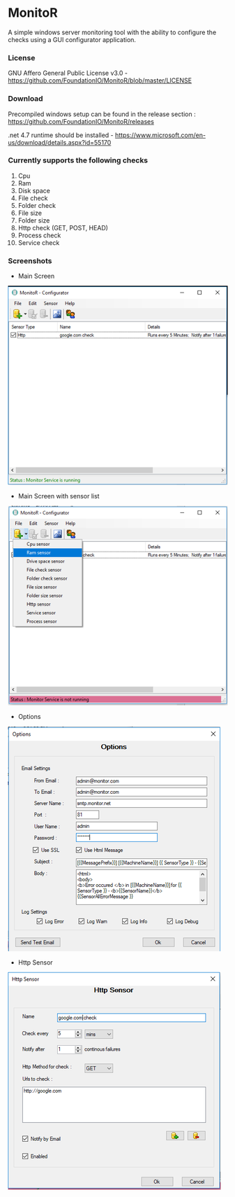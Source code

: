 # MonitoR
A simple windows server monitoring tool with the ability to configure the checks using a GUI configurator application. 

### License
GNU Affero General Public License v3.0 - https://github.com/FoundationIO/MonitoR/blob/master/LICENSE

### Download
Precompiled windows setup can be found in the release section : https://github.com/FoundationIO/MonitoR/releases

.net 4.7 runtime should be installed - https://www.microsoft.com/en-us/download/details.aspx?id=55170 


### Currently supports the following checks

1. Cpu
2. Ram
3. Disk space
4. File check
5. Folder check
6. File size
7. Folder size
8. Http check (GET, POST, HEAD)
9. Process check
10. Service check


### Screenshots

* Main Screen

![Configuration Main Screen](https://github.com/FoundationIO/MonitoR/blob/master/Support/Screenshots/main-screen.PNG)

* Main Screen with sensor list

![Configuration Main Screen with Sensor List](https://github.com/FoundationIO/MonitoR/blob/master/Support/Screenshots/main-screen-2.PNG)

* Options

![Options](https://github.com/FoundationIO/MonitoR/blob/master/Support/Screenshots/options-screen.PNG)

* Http Sensor

![Configuration Main Screen](https://github.com/FoundationIO/MonitoR/blob/master/Support/Screenshots/http-sensor.PNG)
